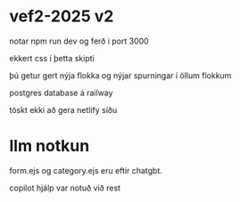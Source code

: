# vef2-2025 v2 

notar npm run dev og ferð í port 3000

ekkert css í þetta skipti


þú getur gert nýja flokka og nýjar spurningar í öllum flokkum

postgres database á railway

tóskt ekki að gera netlify síðu

# llm notkun

form.ejs og category.ejs eru eftir chatgbt. 

copilot hjálp var notuð við rest
